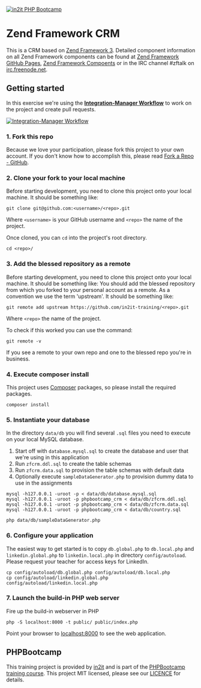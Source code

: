 [![in2it PHP Bootcamp](https://www.in2it.be/wp-content/uploads/2017/01/in2it-php-bootcamp.png)](https://www.in2it.be/training-courses/php-bootcamp/)

# Zend Framework CRM

This is a CRM based on [Zend Framework 3]. Detailed component information on all Zend Framework components can be found at [Zend Framework GitHub Pages](https://zendframework.github.io), [Zend Framework Compoents](https://docs.zendframework.com/) or in the IRC channel #zftalk on [irc.freenode.net](http://irc.freenode.net).

## Getting started

In this exercise we're using the **[Integration-Manager Workflow](https://git-scm.com/book/en/v2/Distributed-Git-Distributed-Workflows)** to work on the project and create pull requests.

[![Integration-Manager Workflow](https://git-scm.com/book/en/v2/images/integration-manager.png)](https://git-scm.com/book/en/v2/images/integration-manager.png) 

### 1. Fork this repo

Because we love your participation, please fork this project to your own account. If you don't know how to accomplish this, please read [Fork a Repo - GitHub](https://help.github.com/articles/fork-a-repo/).

### 2. Clone your fork to your local machine

Before starting development, you need to clone this project onto your local machine. It should be something like:

```
git clone git@github.com:<username>/<repo>.git
```

Where `<username>` is your GitHub username and `<repo>` the name of the project.

Once cloned, you can `cd` into the project's root directory.

```
cd <repo>/
```

### 3. Add the blessed repository as a remote

Before starting development, you need to clone this project onto your local machine. It should be something like:
You should add the blessed repository from which you forked to your personal account as a remote. As a convention we use the term 'upstream'.
It should be something like:

```
git remote add upstream https://github.com/in2it-training/<repo>.git
```

Where `<repo>` the name of the project.

To check if this worked you can use the command:

```
git remote -v
```

If you see a remote to your own repo and one to the blessed repo you're in business.

### 4. Execute composer install

This project uses [Composer](https://getcomposer.org) packages, so please install the required packages.

```
composer install
```

### 5. Instantiate your database

In the directory `data/db` you will find several `.sql` files you need to execute on your local MySQL database.

1. Start off with `database.mysql.sql` to create the database and user that we're using in this application
2. Run `zfcrm.ddl.sql` to create the table schemas
3. Run `zfcrm.data.sql` to provision the table schemas with default data
4. Optionally execute `sampleDataGenerator.php` to provision dummy data to use in the assignments

```
mysql -h127.0.0.1 -uroot -p < data/db/database.mysql.sql 
mysql -h127.0.0.1 -uroot -p phpbootcamp_crm < data/db/zfcrm.ddl.sql 
mysql -h127.0.0.1 -uroot -p phpbootcamp_crm < data/db/zfcrm.data.sql
mysql -h127.0.0.1 -uroot -p phpbootcamp_crm < data/db/country.sql

php data/db/sampleDataGenerator.php
```

### 6. Configure your application

The easiest way to get started is to copy `db.global.php` to `db.local.php` and `linkedin.global.php` to `linkedin.local.php` in directory `config/autoload`. Please request your teacher for access keys for LinkedIn.

```
cp config/autoload/db.global.php config/autoload/db.local.php
cp config/autoload/linkedin.global.php config/autoload/linkedin.local.php
```

### 7. Launch the build-in PHP web server

Fire up the build-in webserver in PHP

```
php -S localhost:8000 -t public/ public/index.php
```

Point your browser to [localhost:8000](http://localhost:8000) to see the web application.

## PHPBootcamp

This training project is provided by [in2it](https://www.in2it.be) and is part of the [PHPBootcamp training course](https://www.in2it.be/training-courses/php-bootcamp/). This project MIT licensed, please see our [LICENCE](LICENSE.md) for details.

[Zend Framework 3]: https://framework.zend.com
